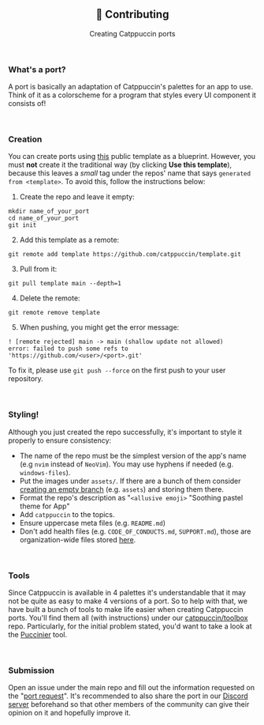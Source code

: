 <p align="center">
  <h2 align="center">🤝 Contributing</h2>
</p>

<p align="center">
	Creating Catppuccin ports
</p>

&nbsp;

### What's a port?

A port is basically an adaptation of Catppuccin's palettes for an app to use. Think of it as a colorscheme for a program that styles every UI component it consists of!

&nbsp;

### Creation

You can create ports using [this](https://github.com/catppuccin/template) public template as a blueprint. However, you must **not** create it the traditional way (by clicking **Use this template**), because this leaves a _small_ tag under the repos' name that says `generated from <template>`. To avoid this, follow the instructions below:

1. Create the repo and leave it empty:
```
mkdir name_of_your_port
cd name_of_your_port
git init
```

2. Add this template as a remote:
```
git remote add template https://github.com/catppuccin/template.git
```

3. Pull from it: 
```
git pull template main --depth=1
```

4. Delete the remote:
```
git remote remove template
```

5. When pushing, you might get the error message:
```
! [remote rejected] main -> main (shallow update not allowed)
error: failed to push some refs to 'https://github.com/<user>/<port>.git'
```
To fix it, please use `git push --force` on the first push to your user repository.

&nbsp;

### Styling!

Although you just created the repo successfully, it's important to style it properly to ensure consistency:

-   The name of the repo must be the simplest version of the app's name (e.g `nvim` instead of `NeoVim`). You may use hyphens if needed (e.g. `windows-files`).
-   Put the images under `assets/`. If there are a bunch of them consider [creating an empty branch](https://gist.github.com/joncardasis/e6494afd538a400722545163eb2e1fa5) (e.g. `assets`) and storing them there.
-   Format the repo's description as "`<allusive emoji>` "Soothing pastel theme for App"
-   Add `catppuccin` to the topics.
-   Ensure uppercase meta files (e.g. `README.md`)
-   Don't add health files (e.g. `CODE_OF_CONDUCTS.md`, `SUPPORT.md`), those are organization-wide files stored [here](https://github.com/catppuccin/.github).

&nbsp;

### Tools

Since Catppuccin is available in 4 palettes it's understandable that it may not be quite as easy to make 4 versions of a port. So to help with that, we have built a bunch of tools to make life easier when creating Catppuccin ports. You'll find them all (with instructions) under our [catppuccin/toolbox](https://github.com/catppuccin/toolbox) repo. Particularly, for the initial problem stated, you'd want to take a look at the [Puccinier](https://github.com/catppuccin/toolbox#%EF%B8%8F-puccinier) tool.

&nbsp;

### Submission

Open an issue under the main repo and fill out the information requested on the "[port request](https://github.com/catppuccin/catppuccin/issues/new?assignees=&labels=port+request&template=port-request.md&title=App)". It's recommended to also share the port in our [Discord server](https://discord.gg/r6Mdz5dpFc) beforehand so that other members of the community can give their opinion on it and hopefully improve it.
